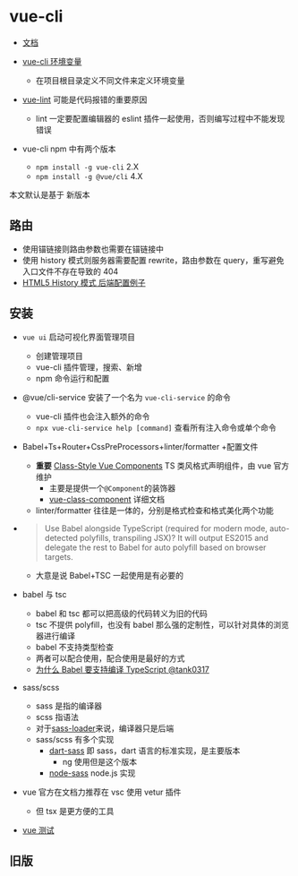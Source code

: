 # vue-cli

- [文档](https://cli.vuejs.org/zh/guide/)
- [vue-cli 环境变量](https://cli.vuejs.org/zh/guide/mode-and-env.html#%E6%A8%A1%E5%BC%8F)
  - 在项目根目录定义不同文件来定义环境变量
- [vue-lint](https://eslint.vuejs.org/rules/) 可能是代码报错的重要原因

  - lint 一定要配置编辑器的 eslint 插件一起使用，否则编写过程中不能发现错误

- vue-cli npm 中有两个版本
  - `npm install -g vue-cli` 2.X
  - `npm install -g @vue/cli` 4.X

本文默认是基于 新版本

## 路由

- 使用锚链接则路由参数也需要在锚链接中
- 使用 history 模式则服务器需要配置 rewrite，路由参数在 query，重写避免入口文件不存在导致的 404
- [HTML5 History 模式 后端配置例子](https://router.vuejs.org/zh/guide/essentials/history-mode.html#%E5%90%8E%E7%AB%AF%E9%85%8D%E7%BD%AE%E4%BE%8B%E5%AD%90)

## 安装

- `vue ui` 启动可视化界面管理项目
  - 创建管理项目
  - vue-cli 插件管理，搜索、新增
  - npm 命令运行和配置
- @vue/cli-service 安装了一个名为 `vue-cli-service` 的命令
  - vue-cli 插件也会注入额外的命令
  - `npx vue-cli-service help [command]` 查看所有注入命令或单个命令
- Babel+Ts+Router+CssPreProcessors+linter/formatter +配置文件
  - **重要** [Class-Style Vue Components](https://cn.vuejs.org/v2/guide/typescript.html) TS 类风格式声明组件，由 vue 官方维护
    - 主要是提供一个`@Component`的装饰器
    - [vue-class-component](https://github.com/vuejs/vue-class-component) 详细文档
  - linter/formatter 往往是一体的，分别是格式检查和格式美化两个功能
- > Use Babel alongside TypeScript (required for modern mode, auto-detected polyfills, transpiling JSX)?
  > It will output ES2015 and delegate the rest to Babel for auto polyfill based on browser targets.

  - 大意是说 Babel+TSC 一起使用是有必要的

- babel 与 tsc
  - babel 和 tsc 都可以把高级的代码转义为旧的代码
  - tsc 不提供 polyfill，也没有 babel 那么强的定制性，可以针对具体的浏览器进行编译
  - babel 不支持类型检查
  - 两者可以配合使用，配合使用是最好的方式
  - [为什么 Babel 要支持编译 TypeScript @tank0317](https://juejin.im/post/5e034b9ee51d455820602e6a)
- sass/scss

  - sass 是指的编译器
  - scss 指语法
  - 对于[sass-loader](https://github.com/webpack-contrib/sass-loader)来说，编译器只是后端
  - sass/scss 有多个实现
    - [dart-sass](https://github.com/sass/dart-sass) 即 sass，dart 语言的标准实现，是主要版本
      - ng 使用但是这个版本
    - [node-sass](https://github.com/sass/node-sass) node.js 实现

- vue 官方在文档力推荐在 vsc 使用 vetur 插件

  - 但 tsx 是更方便的工具

- [vue 测试](https://vue-test-utils.vuejs.org/guides/)

## 旧版

